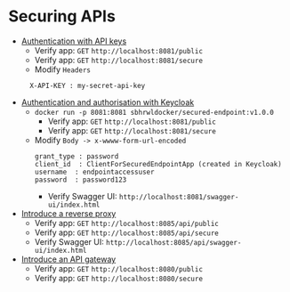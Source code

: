 # Securing APIs
- [Authentication with API keys](authenticatewithapikeys/README.md)
  - Verify app: `GET` `http://localhost:8081/public`
  - Verify app: `GET` `http://localhost:8081/secure`
  - Modify `Headers`
  ```
	X-API-KEY : my-secret-api-key
	```
- [Authentication and authorisation with Keycloak](authenticatewithkeycloak/README.md)
  - `docker run -p 8081:8081 sbhrwldocker/secured-endpoint:v1.0.0`
	- Verify app: `GET` `http://localhost:8081/public`
	- Verify app: `GET` `http://localhost:8081/secure`
  - Modify `Body -> x-wwww-form-url-encoded`
	```
	grant_type : password
	client_id  : ClientForSecuredEndpointApp (created in Keycloak)
	username  : endpointaccessuser
	password  : password123
	```	    
	- Verify Swagger UI: `http://localhost:8081/swagger-ui/index.html`
- [Introduce a reverse proxy](reverseproxy/README.md)
  - Verify app: `GET` `http://localhost:8085/api/public`
  - Verify app: `GET` `http://localhost:8085/api/secure`
  - Verify Swagger UI: `http://localhost:8085/api/swagger-ui/index.html`
- [Introduce an API gateway](apigateway/README.md)
  - Verify app: `GET` `http://localhost:8080/public`
  - Verify app: `GET` `http://localhost:8080/secure`
